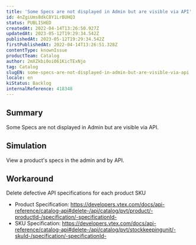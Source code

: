 ```yaml
---
title: 'Some Specs are not displayed in Admin but are visible via API'
id: 4nZgiUms8dkC8Y1LrBUHQ3
status: PUBLISHED
createdAt: 2022-04-14T13:26:50.927Z
updatedAt: 2023-05-12T19:29:34.542Z
publishedAt: 2023-05-12T19:29:34.542Z
firstPublishedAt: 2022-04-14T13:26:51.328Z
contentType: knownIssue
productTeam: Catalog
author: 2mXZkbi0oi061KicTExNjo
tag: Catalog
slugEN: some-specs-are-not-displayed-in-admin-but-are-visible-via-api
locale: en
kiStatus: Backlog
internalReference: 418348
---
```


## Summary


Some Specs are not displayed in Admin but are visible via API.


##

## Simulation


View a product's specs in the admin and by API.


##

## Workaround


Delete defective API specifications for each product SKU

- Product Specification: https://developers.vtex.com/docs/api-reference/catalog-api#delete-/api/catalog/pvt/product/-productId-/specification/-specificationId-
- SKU Specification: https://developers.vtex.com/docs/api-reference/catalog-api#delete-/api/catalog/pvt/stockkeepingunit/-skuId-/specification/-specificationId-




